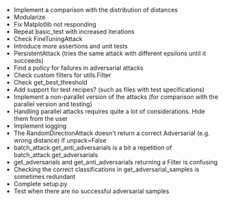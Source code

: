 * Implement a comparison with the distribution of distances
* Modularize
* Fix Matplotlib not responding
* Repeat basic_test with increased iterations
* Check FineTuningAttack
* Introduce more assertions and unit tests
* PersistentAttack (tries the same attack with different epsilons until it succeeds)
* Find a policy for failures in adversarial attacks
* Check custom filters for utils.Filter
* Check get_best_threshold
* Add support for test recipes? (such as files with test specifications)
* Implement a non-parallel version of the attacks (for comparison with the parallel version and testing)
* Handling parallel attacks requires quite a lot of considerations. Hide them from the user
* Implement logging
* The RandomDirectionAttack doesn't return a correct Adversarial (e.g. wrong distance) if unpack=False
* batch_attack.get_anti_adversarials is a bit a repetition of batch_attack.get_adversarials
* get_adversarials and get_anti_adversarials returning a Filter is confusing
* Checking the correct classifications in get_adversarial_samples is sometimes redundant
* Complete setup.py
* Test when there are no successful adversarial samples